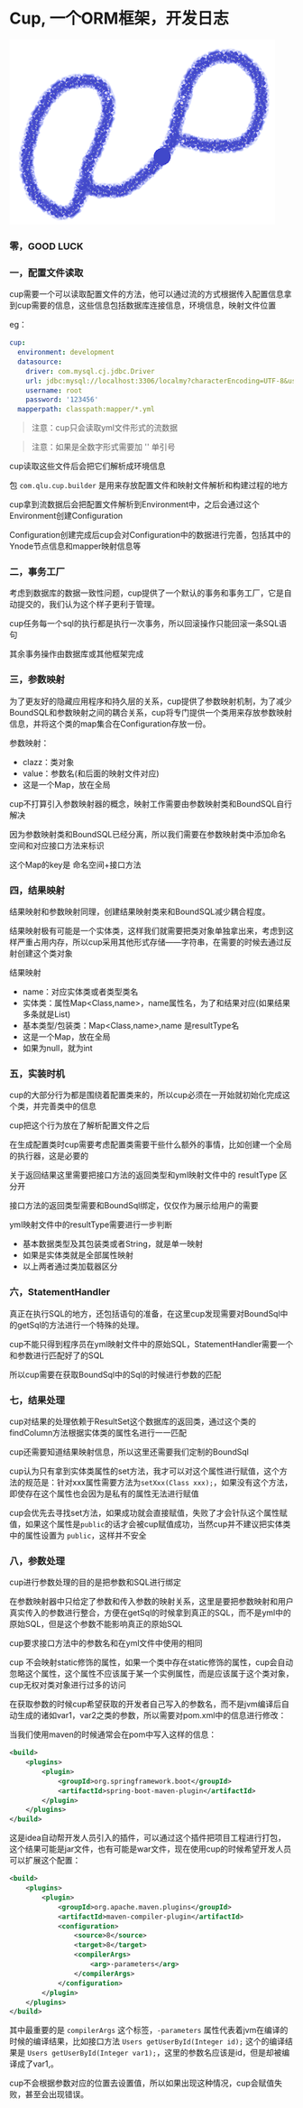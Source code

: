 # Cup, 一个ORM框架，开发日志

![cup](cup.png)

### 零，GOOD LUCK

### 一，配置文件读取

cup需要一个可以读取配置文件的方法，他可以通过流的方式根据传入配置信息拿到cup需要的信息，这些信息包括数据库连接信息，环境信息，映射文件位置

eg：

~~~yml
cup:
  environment: development
  datasource:
    driver: com.mysql.cj.jdbc.Driver
    url: jdbc:mysql://localhost:3306/localmy?characterEncoding=UTF-8&useUnicode=true&serverTimezone=UTC&useSSL=true
    username: root
    password: '123456'
  mapperpath: classpath:mapper/*.yml
~~~

> 注意：cup只会读取yml文件形式的流数据

> 注意：如果是全数字形式需要加 '' 单引号

cup读取这些文件后会把它们解析成环境信息

包 `com.qlu.cup.builder` 是用来存放配置文件和映射文件解析和构建过程的地方

cup拿到流数据后会把配置文件解析到Environment中，之后会通过这个Environment创建Configuration

Configuration创建完成后cup会对Configuration中的数据进行完善，包括其中的Ynode节点信息和mapper映射信息等

### 二，事务工厂

考虑到数据库的数据一致性问题，cup提供了一个默认的事务和事务工厂，它是自动提交的，我们认为这个样子更利于管理。

cup任务每一个sql的执行都是执行一次事务，所以回滚操作只能回滚一条SQL语句

其余事务操作由数据库或其他框架完成

### 三，参数映射

为了更友好的隐藏应用程序和持久层的关系，cup提供了参数映射机制，为了减少BoundSQL和参数映射之间的耦合关系，cup将专门提供一个类用来存放参数映射信息，并将这个类的map集合在Configuration存放一份。

参数映射：

- clazz：类对象
- value：参数名(和后面的映射文件对应)
- 这是一个Map，放在全局

cup不打算引入参数映射器的概念，映射工作需要由参数映射类和BoundSQL自行解决

因为参数映射类和BoundSQL已经分离，所以我们需要在参数映射类中添加命名空间和对应接口方法来标识

这个Map的key是 命名空间+接口方法

### 四，结果映射

结果映射和参数映射同理，创建结果映射类来和BoundSQL减少耦合程度。

结果映射极有可能是一个实体类，这样我们就需要把类对象单独拿出来，考虑到这样严重占用内存，所以cup采用其他形式存储——字符串，在需要的时候去通过反射创建这个类对象

结果映射

- name：对应实体类或者类型类名
- 实体类：属性Map<Class,name>，name属性名，为了和结果对应(如果结果多条就是List)
- 基本类型/包装类：Map<Class,name>,name 是resultType名
- 这是一个Map，放在全局
- 如果为null，就为int

### 五，实装时机

cup的大部分行为都是围绕着配置类来的，所以cup必须在一开始就初始化完成这个类，并完善类中的信息

cup把这个行为放在了解析配置文件之后

在生成配置类时cup需要考虑配置类需要干些什么额外的事情，比如创建一个全局的执行器，这是必要的

关于返回结果这里需要把接口方法的返回类型和yml映射文件中的 resultType 区分开

接口方法的返回类型需要和BoundSql绑定，仅仅作为展示给用户的需要

yml映射文件中的resultType需要进行一步判断

- 基本数据类型及其包装类或者String，就是单一映射
- 如果是实体类就是全部属性映射
- 以上两者通过类加载器区分

### 六，StatementHandler

真正在执行SQL的地方，还包括语句的准备，在这里cup发现需要对BoundSql中的getSql的方法进行一个特殊的处理。

cup不能只得到程序员在yml映射文件中的原始SQL，StatementHandler需要一个和参数进行匹配好了的SQL

所以cup需要在获取BoundSql中的Sql的时候进行参数的匹配

### 七，结果处理

cup对结果的处理依赖于ResultSet这个数据库的返回类，通过这个类的findColumn方法根据实体类的属性名进行一一匹配

cup还需要知道结果映射信息，所以这里还需要我们定制的BoundSql

cup认为只有拿到实体类属性的set方法，我才可以对这个属性进行赋值，这个方法的规范是：针对xxx属性需要方法为`setXxx(Class xxx);`，如果没有这个方法，即使存在这个属性也会因为是私有的属性无法进行赋值

cup会优先去寻找set方法，如果成功就会直接赋值，失败了才会针队这个属性赋值，如果这个属性是`public`的话才会被cup赋值成功，当然cup并不建议把实体类中的属性设置为 `public`，这样并不安全

### 八，参数处理

cup进行参数处理的目的是把参数和SQL进行绑定

在参数映射器中只给定了参数和传入参数的映射关系，这里是要把参数映射和用户真实传入的参数进行整合，方便在getSql的时候拿到真正的SQL，而不是yml中的原始SQL，但是这个参数不能影响真正的原始SQL

cup要求接口方法中的参数名和在yml文件中使用的相同

cup 不会映射static修饰的属性，如果一个类中存在static修饰的属性，cup会自动忽略这个属性，这个属性不应该属于某一个实例属性，而是应该属于这个类对象，cup无权对类对象进行过多的访问

在获取参数的时候cup希望获取的开发者自己写入的参数名，而不是jvm编译后自动生成的诸如var1，var2之类的参数，所以需要对pom.xml中的信息进行修改：

当我们使用maven的时候通常会在pom中写入这样的信息：

```xml
<build>
    <plugins>
        <plugin>
            <groupId>org.springframework.boot</groupId>
            <artifactId>spring-boot-maven-plugin</artifactId>
        </plugin>
    </plugins>
</build>
```

这是idea自动帮开发人员引入的插件，可以通过这个插件把项目工程进行打包，这个结果可能是jar文件，也有可能是war文件，现在使用cup的时候希望开发人员可以扩展这个配置：

```xml
<build>
    <plugins>
        <plugin>
            <groupId>org.apache.maven.plugins</groupId>
            <artifactId>maven-compiler-plugin</artifactId>
            <configuration>
                <source>8</source>
                <target>8</target>
                <compilerArgs>
                    <arg>-parameters</arg>
                </compilerArgs>
            </configuration>
        </plugin>
    </plugins>
</build>
```

其中最重要的是 `compilerArgs` 这个标签，`-parameters`  属性代表着jvm在编译的时候的编译结果，比如接口方法 `Users getUserById(Integer id);` 这个的编译结果是 `Users getUserById(Integer var1);`，这里的参数名应该是id，但是却被编译成了var1,。

cup不会根据参数对应的位置去设置值，所以如果出现这种情况，cup会赋值失败，甚至会出现错误。

